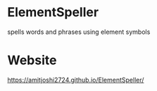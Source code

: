 # ElementSpeller
spells words and phrases using element symbols

# Website
<https://amitjoshi2724.github.io/ElementSpeller/>
